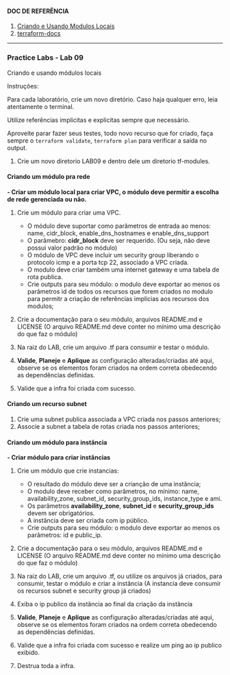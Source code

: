 #### DOC DE REFERÊNCIA

1. [Criando e Usando Modulos Locais](https://learn.hashicorp.com/tutorials/terraform/module-create?in=terraform/modules "Criando e Usando Modulos Locais")
2. [terraform-docs](https://terraform-docs.io/ "terraform-docs")
---

### Practice Labs - Lab 09

Criando e usando módulos locais

Instruções:

Para cada laboratório, crie um novo diretório. Caso haja qualquer erro, leia atentamente o terminal.

Utilize referências implicitas e explicitas sempre que necessário.

Aproveite parar fazer seus testes, todo novo recurso que for criado, faça sempre o `terraform validate`, `terraform plan` para verificar a saída no output.

1. Crie um novo diretorio LAB09 e dentro dele um diretorio tf-modules.

#### Criando um módulo pra rede

**- Criar um módulo local para criar VPC, o módulo deve permitir a escolha de rede gerenciada ou não.**

1. Crie um módulo para criar uma VPC.

    - O módulo deve suportar como parâmetros de entrada ao menos: name, cidr_block, enable_dns_hostnames e enable_dns_support
    - O parâmebro: **cidr_block** deve ser requerido. (Ou seja, não deve possui valor padrão no módulo)
    - O módulo de VPC deve incluir um security group liberando o protocolo icmp e a porta tcp 22, associado a VPC criada.
    - O modulo deve criar também uma internet gateway e uma tabela de rota publica.
    - Crie outputs para seu módulo: o modulo deve exportar ao menos os parâmetros id de todos os recursos que forem criados no modulo para permitr a criação de referências implicias aos recursos dos modulos;

1. Crie a documentação para o seu módulo, arquivos README.md e LICENSE (O arquivo README.md deve conter no mínimo uma descrição do que faz o módulo)

1. Na raiz do LAB, crie um arquivo .tf para consumir e testar o módulo.

1. **Valide**, **Planeje** e **Aplique** as configuração alteradas/criadas até aqui, observe se os elementos foram criados na ordem correta obedecendo as dependências definidas.

1. Valide que a infra foi criada com sucesso.

#### Criando um recurso subnet

1. Crie uma subnet publica associada a VPC criada nos passos anteriores;
1. Associe a subnet a tabela de rotas criada nos passos anteriores;

#### Criando um módulo para instância

**- Criar módulo para criar instâncias**

1. Crie um módulo que crie instancias:

    - O resultado do módulo deve ser a crianção de uma instância;
    - O modulo deve receber como parâmetros, no mínimo: name, availability_zone, subnet_id, security_group_ids, instance_type e ami.
    - Os parâmetros **availability_zone**, **subnet_id** e **security_group_ids** devem ser obrigatórios.
    - A instância deve ser criada com ip público.
    - Crie outputs para seu módulo: o modulo deve exportar ao menos os parâmetros: id e public_ip.

1. Crie a documentação para o seu módulo, arquivos README.md e LICENSE (O arquivo README.md deve conter no mínimo uma descrição do que faz o módulo)

1. Na raiz do LAB, crie um arquivo .tf, ou utilize os arquivos já criados, para consumir, testar o módulo e criar a instância (A instancia deve consumir os recursos subnet e security group já criados)

1. Exiba o ip publico da instância ao final da criação da instância

1. **Valide**, **Planeje** e **Aplique** as configuração alteradas/criadas até aqui, observe se os elementos foram criados na ordem correta obedecendo as dependências definidas.

1. Valide que a infra foi criada com sucesso e realize um ping ao ip publico exibido.

1. Destrua toda a infra.